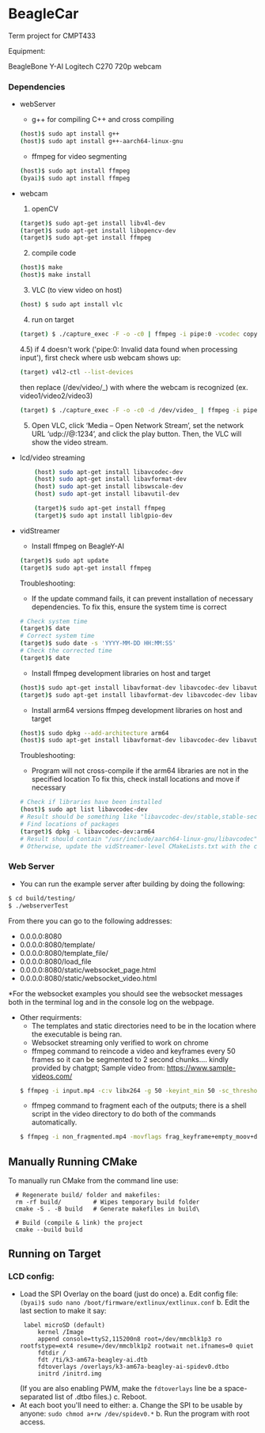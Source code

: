 # BeagleCar
Term project for CMPT433

Equipment:

BeagleBone Y-AI
Logitech C270 720p webcam




### Dependencies
- webServer
    - g++ for compiling C++ and cross compiling
    ```bash
    (host)$ sudo apt install g++
    (host)$ sudo apt install g++-aarch64-linux-gnu
    ```
    - ffmpeg for video segmenting
    ```bash
    (host)$ sudo apt install ffmpeg
    (byai)$ sudo apt install ffmpeg
    ```
- webcam
    1) openCV
    ```bash
    (target)$ sudo apt-get install libv4l-dev
    (target)$ sudo apt-get install libopencv-dev
    (target)$ sudo apt-get install ffmpeg
    ```
    2) compile code
    ```bash
    (host)$ make
    (host)$ make install
    ```

    3) VLC (to view video on host)
    ```bash
    (host) $ sudo apt install vlc
    ```
    4) run on target
     ```bash
    (target) $ ./capture_exec -F -o -c0 | ffmpeg -i pipe:0 -vcodec copy -f mjpeg udp://192.168.7.1:1234
    ```

    4.5) if 4 doesn't work ('pipe:0: Invalid data found when processing input'),
    first check where usb webcam shows up:


     ```bash
    (target) v4l2-ctl --list-devices
    ```

   then replace (/dev/video/_) with where the webcam is recognized (ex. video1/video2/video3)

   ```bash
   (target) $ ./capture_exec -F -o -c0 -d /dev/video_ | ffmpeg -i pipe:0 -vcodec copy -f mjpeg udp://192.168.7.1:1234
   ```

    5) Open VLC, click ‘Media – Open Network Stream’, set the network URL
    ‘udp://@:1234’, and click the play button. Then, the VLC will show the video
    stream.

- lcd/video streaming
    ```sh
        (host) sudo apt-get install libavcodec-dev
        (host) sudo apt-get install libavformat-dev
        (host) sudo apt-get install libswscale-dev
        (host) sudo apt-get install libavutil-dev

        (target)$ sudo apt-get install ffmpeg
        (target)$ sudo apt install liblgpio-dev
    ```


- vidStreamer
    - Install ffmpeg on BeagleY-AI
    ```bash
    (target)$ sudo apt update
    (target)$ sudo apt-get install ffmpeg
    ```
    Troubleshooting:
    - If the update command fails, it can prevent installation of necessary dependencies. 
    To fix this, ensure the system time is correct
    ```bash
    # Check system time
    (target)$ date
    # Correct system time
    (target)$ sudo date -s 'YYYY-MM-DD HH:MM:SS'
    # Check the corrected time
    (target)$ date
    ```
    - Install ffmpeg development libraries on host and target
    ```bash
    (host)$ sudo apt-get install libavformat-dev libavcodec-dev libavutil-dev libswscale-dev libavdevice-dev libavfilter-dev
    (target)$ sudo apt-get install libavformat-dev libavcodec-dev libavutil-dev libswscale-dev libavdevice-dev libavfilter-dev
    ```
    - Install arm64 versions ffmpeg development libraries on host and target
    ```bash
    (host)$ sudo dpkg --add-architecture arm64
    (host)$ sudo apt-get install libavformat-dev libavcodec-dev libavutil-dev libswscale-dev libavdevice-dev libavfilter-dev
    ```
    Troubleshooting:
    - Program will not cross-compile if the arm64 libraries are not in the specified location
    To fix this, check install locations and move if necessary
    ```bash
    # Check if libraries have been installed
    (host)$ sudo apt list libavcodec-dev
    # Result should be something like "libavcodec-dev/stable,stable-security,now 7:5.1.6-0+deb12u1 arm64 [installed]"
    # Find locations of packages
    (target)$ dpkg -L libavcodec-dev:arm64
    # Result should contain "/usr/include/aarch64-linux-gnu/libavcodec" and "/usr/lib/aarch64-linux-gnu"
    # Otherwise, update the vidStreamer-level CMakeLists.txt with the correct directories for /include and /lib directories of cross compiler
    ```
    <!-- not sure if needed -->
    <!-- - Install pkg-config on host and target (required for CMake to configure libraries during build)
    ```bash
    (host)$ sudo apt-get install pkg-config
    (target)$ sudo apt-get install pkg-config
    ``` -->

### Web Server
- You can run the example server after building by doing the following:
```bash
$ cd build/testing/
$ ./webserverTest
```
From there you can go to the following addresses:
- 0.0.0.0:8080
- 0.0.0.0:8080/template/<some integer value>
- 0.0.0.0:8080/template_file/<some integer value>
- 0.0.0.0:8080/load_file
- 0.0.0.0:8080/static/websocket_page.html
- 0.0.0.0:8080/static/websocket_video.html

*For the websocket examples you should see the websocket messages both in the terminal log and in the console log on the webpage.

- Other requirments:
    - The templates and static directories need to be in the location where the executable is being ran.
    - Websocket streaming only verified to work on chrome
    - ffmpeg command to reincode a video and keyframes every 50 frames so it can be segmented to 2 second chunks.... kindly provided by chatgpt; Sample video from: https://www.sample-videos.com/
    ```bash
    $ ffmpeg -i input.mp4 -c:v libx264 -g 50 -keyint_min 50 -sc_threshold 0 -f segment -segment_time 2 output%03d.mp4
    ```
    - ffmpeg command to fragment each of the outputs; there is a shell script in the video directory to do both of the commands automatically.
    ```bash
    $ ffmpeg -i non_fragmented.mp4 -movflags frag_keyframe+empty_moov+default_base_moof fragmented.mp4
    ```



## Manually Running CMake

To manually run CMake from the command line use:

```shell
  # Regenerate build/ folder and makefiles:
  rm -rf build/         # Wipes temporary build folder
  cmake -S . -B build   # Generate makefiles in build\

  # Build (compile & link) the project
  cmake --build build
```

## Running on Target

### LCD config:

* Load the SPI Overlay on the board (just do once)
  a. Edit config file:
     `(byai)$ sudo nano /boot/firmware/extlinux/extlinux.conf`
  b. Edit the last section to make it say:
     ```
      label microSD (default)
          kernel /Image
          append console=ttyS2,115200n8 root=/dev/mmcblk1p3 ro rootfstype=ext4 resume=/dev/mmcblk1p2 rootwait net.ifnames=0 quiet
          fdtdir /
          fdt /ti/k3-am67a-beagley-ai.dtb
          fdtoverlays /overlays/k3-am67a-beagley-ai-spidev0.dtbo
          initrd /initrd.img
     ```
     (If you are also enabling PWM, make the `fdtoverlays` line be a space-separated list of .dtbo files.)
  c. Reboot.
* At each boot you'll need to either:
  a. Change the SPI to be usable by anyone:
     `sudo chmod a+rw /dev/spidev0.*`
  b. Run the program with root access.
